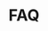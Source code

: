 ---
title: FAQ
layout: faq
description: Frequently Asked Questions Can't find what you are looking for? Check or ask in the community Discuss forum
---